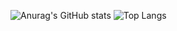 ![Anurag's GitHub stats](https://github-readme-stats.vercel.app/api?username=denisero21&show_icons=true&theme=radical)
![Top Langs](https://github-readme-stats.vercel.app/api/top-langs/?username=denisero21&hide=pascal)

<!--
**denisero21/denisero21** is a ✨ _special_ ✨ repository because its `README.md` (this file) appears on your GitHub profile.

Here are some ideas to get you started:

- 🔭 I’m currently working on ...
- 🌱 I’m currently learning ...
- 👯 I’m looking to collaborate on ...
- 🤔 I’m looking for help with ...
- 💬 Ask me about ...
- 📫 How to reach me: ...
- 😄 Pronouns: ...
- ⚡ Fun fact: ...
-->

